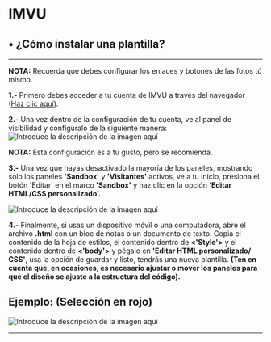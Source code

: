 # IMVU
## • **¿Cómo instalar una plantilla?**

----------------------------------------------------------------------------------

**NOTA:** Recuerda que debes configurar los enlaces y botones de las fotos tú mismo.

**1.-** Primero debes acceder a tu cuenta de IMVU a través del navegador ([Haz clic aquí](https://www.imvu.com/catalog/web_myaccount.php)).

**2.-** Una vez dentro de la configuración de tu cuenta, ve al panel de visibilidad y configúralo de la siguiente manera:![Introduce la descripción de la imagen aquí](http://userimages-akm.imvu.com/userdata/04/83/03/80/userpics/Snap_JHTqw5YAoT1068764806.jpg)

**NOTA:** Esta configuración es a tu gusto, pero se recomienda.

**3.-** Una vez que hayas desactivado la mayoría de los paneles, mostrando solo los paneles **'Sandbox'** y **'Visitantes'** activos, ve a tu Inicio, presiona el botón 'Editar' en el marco **'Sandbox'** y haz clic en la opción '**Editar HTML/CSS personalizado'.**

![Introduce la descripción de la imagen aquí](http://userimages-akm.imvu.com/userdata/04/83/03/80/userpics/Snap_l7Algk2ds41742864529.jpg)

**4.-** Finalmente, si usas un dispositivo móvil o una computadora, abre el archivo **.html** con un bloc de notas o un documento de texto. Copia el contenido de la hoja de estilos, el contenido dentro de **<'Style'>** y el contenido dentro de **<'body'>** y pégalo en **'Editar HTML personalizado/ CSS'**, usa la opción de guardar y listo, tendrás una nueva plantilla. **(Ten en cuenta que, en ocasiones, es necesario ajustar o mover los paneles para que el diseño se ajuste a la estructura del código).**

## Ejemplo: (Selección en rojo)
![Introduce la descripción de la imagen aquí](https://i.imgur.com/S4oybBZ.png)

----------------------------------------------------------------------------------
